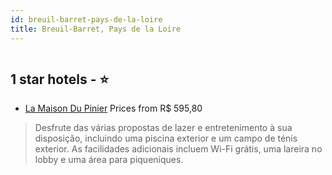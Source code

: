 ```yaml
---
id: breuil-barret-pays-de-la-loire
title: Breuil-Barret, Pays de la Loire
---
```


<center><img src="https://i.travelapi.com/hotels/27000000/26680000/26670500/26670473/f909027d_z.jpg" alt="" /></center>


##  1 star hotels - ⭐️

-    [La Maison Du Pinier](https://www.hurb.com/br/aud/https://www.hurb.com/br/hotelseuil-barret/la-maison-du-pinier-HT-FS0E?cmp=18055) Prices from R$ 595,80
   > Desfrute das várias propostas de lazer e entretenimento à sua disposição, incluindo uma piscina exterior e um campo de ténis exterior. As facilidades adicionais incluem Wi-Fi grátis, uma lareira no lobby e uma área para piqueniques.
